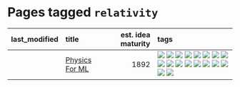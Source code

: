 # Pages tagged `relativity`

|last_modified|title|est. idea maturity|tags
|:---|:---|---:|:---|
||[Physics For ML](../physics_for_ml.md)|1892|[![](https://img.shields.io/badge/tag-brownianmotion-ea1833)](../tags/brownianmotion.md) [![](https://img.shields.io/badge/tag-curriculum-f14da)](../tags/curriculum.md) [![](https://img.shields.io/badge/tag-curvature-1043a5)](../tags/curvature.md) [![](https://img.shields.io/badge/tag-education-35b163)](../tags/education.md) [![](https://img.shields.io/badge/tag-eigenvectors-c4fb38)](../tags/eigenvectors.md) [![](https://img.shields.io/badge/tag-gaugetheory-1eefac)](../tags/gaugetheory.md) [![](https://img.shields.io/badge/tag-grouptheory-3f9741)](../tags/grouptheory.md) [![](https://img.shields.io/badge/tag-machinelearning-c6963e)](../tags/machinelearning.md) [![](https://img.shields.io/badge/tag-manifolds-6013c8)](../tags/manifolds.md) [![](https://img.shields.io/badge/tag-ode-e3be61)](../tags/ode.md) [![](https://img.shields.io/badge/tag-optimization-dc62b7)](../tags/optimization.md) [![](https://img.shields.io/badge/tag-pde-e9b626)](../tags/pde.md) [![](https://img.shields.io/badge/tag-physics-1614f8)](../tags/physics.md) [![](https://img.shields.io/badge/tag-probabilityfields-82d6e)](../tags/probabilityfields.md) [![](https://img.shields.io/badge/tag-quantummechanics-752fd7)](../tags/quantummechanics.md) [![](https://img.shields.io/badge/tag-relativity-9c3a4a)](../tags/relativity.md) [![](https://img.shields.io/badge/tag-tensorcalculus-dad82b)](../tags/tensorcalculus.md) [![](https://img.shields.io/badge/tag-textbook-35d420)](../tags/textbook.md)|